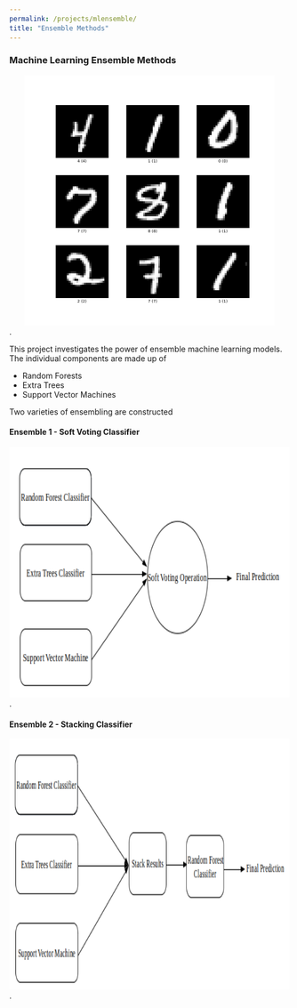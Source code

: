```yaml
---
permalink: /projects/mlensemble/
title: "Ensemble Methods"
---
```


### Machine Learning Ensemble Methods

<center><img src="/assets/images/ensemble/mnist.png" alt="Sample Images from MNIST Dataset" width="450" height="450"></center>.

This project investigates the power of ensemble machine learning models. The individual components are made up of 
+ Random Forests
+ Extra Trees
+ Support Vector Machines

Two varieties of ensembling are constructed

#### Ensemble 1 - Soft Voting Classifier

<center><img src="/assets/images/ensemble/soft_voting.png" alt="Sample Images from MNIST Dataset" width="600" height="450"></center>.

#### Ensemble 2 - Stacking Classifier

<center><img src="/assets/images/ensemble/stacking.png" alt="Sample Images from MNIST Dataset" width="600" height="450"></center>.




